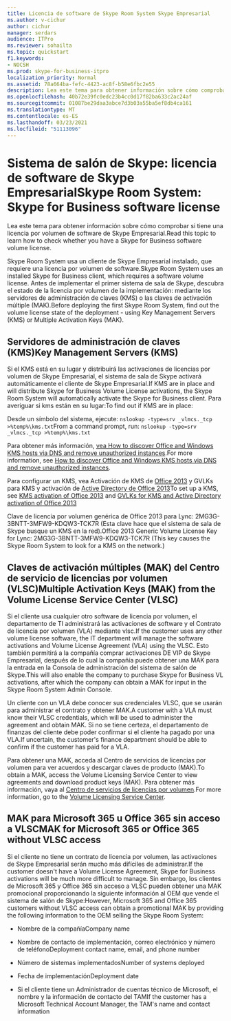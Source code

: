 ```yaml
---
title: Licencia de software de Skype Room System Skype Empresarial
ms.author: v-cichur
author: cichur
manager: serdars
audience: ITPro
ms.reviewer: sohailta
ms.topic: quickstart
f1.keywords:
- NOCSH
ms.prod: skype-for-business-itpro
localization_priority: Normal
ms.assetid: 78a664ba-fefc-4423-ac8f-b58e6fbc2e55
description: Lea este tema para obtener información sobre cómo comprobar si tiene una licencia por volumen de software de Skype Empresarial.
ms.openlocfilehash: 40b72e39fc0edc23b4cc0d17f82ba633c2ac24af
ms.sourcegitcommit: 01087be29daa3abce7d3b03a55ba5ef8db4ca161
ms.translationtype: MT
ms.contentlocale: es-ES
ms.lasthandoff: 03/23/2021
ms.locfileid: "51113096"
---
```

# <a name="skype-room-system-skype-for-business-software-license"></a><span data-ttu-id="ece95-103">Sistema de salón de Skype: licencia de software de Skype Empresarial</span><span class="sxs-lookup"><span data-stu-id="ece95-103">Skype Room System: Skype for Business software license</span></span>
 
<span data-ttu-id="ece95-104">Lea este tema para obtener información sobre cómo comprobar si tiene una licencia por volumen de software de Skype Empresarial.</span><span class="sxs-lookup"><span data-stu-id="ece95-104">Read this topic to learn how to check whether you have a Skype for Business software volume license.</span></span> 
  
<span data-ttu-id="ece95-105">Skype Room System usa un cliente de Skype Empresarial instalado, que requiere una licencia por volumen de software.</span><span class="sxs-lookup"><span data-stu-id="ece95-105">Skype Room System uses an installed Skype for Business client, which requires a software volume license.</span></span> <span data-ttu-id="ece95-106">Antes de implementar el primer sistema de sala de Skype, descubra el estado de la licencia por volumen de la implementación: mediante los servidores de administración de claves (KMS) o las claves de activación múltiple (MAK).</span><span class="sxs-lookup"><span data-stu-id="ece95-106">Before deploying the first Skype Room System, find out the volume license state of the deployment - using Key Management Servers (KMS) or Multiple Activation Keys (MAK).</span></span>
  
## <a name="key-management-servers-kms"></a><span data-ttu-id="ece95-107">Servidores de administración de claves (KMS)</span><span class="sxs-lookup"><span data-stu-id="ece95-107">Key Management Servers (KMS)</span></span>

<span data-ttu-id="ece95-108">Si el KMS está en su lugar y distribuirá las activaciones de licencias por volumen de Skype Empresarial, el sistema de sala de Skype activará automáticamente el cliente de Skype Empresarial.</span><span class="sxs-lookup"><span data-stu-id="ece95-108">If KMS are in place and will distribute Skype for Business Volume License activations, the Skype Room System will automatically activate the Skype for Business client.</span></span> <span data-ttu-id="ece95-109">Para averiguar si kms están en su lugar:</span><span class="sxs-lookup"><span data-stu-id="ece95-109">To find out if KMS are in place:</span></span>
  
<span data-ttu-id="ece95-110">Desde un símbolo del sistema, ejecute:  `nslookup -type=srv _vlmcs._tcp >%temp%\kms.txt`</span><span class="sxs-lookup"><span data-stu-id="ece95-110">From a command prompt, run:  `nslookup -type=srv _vlmcs._tcp >%temp%\kms.txt`</span></span>
  
<span data-ttu-id="ece95-111">Para obtener más información, [vea How to discover Office and Windows KMS hosts via DNS and remove unauthorized instances](https://blogs.technet.com/b/odsupport/archive/2011/11/14/how-to-discover-kms-hosts-via-a-dns-query-and-remove-them-if-need-be.aspx).</span><span class="sxs-lookup"><span data-stu-id="ece95-111">For more information, see [How to discover Office and Windows KMS hosts via DNS and remove unauthorized instances](https://blogs.technet.com/b/odsupport/archive/2011/11/14/how-to-discover-kms-hosts-via-a-dns-query-and-remove-them-if-need-be.aspx).</span></span> 
  
<span data-ttu-id="ece95-112">Para configurar un KMS, vea Activación de KMS de [Office 2013](/previous-versions/office/office-2013-resource-kit/ee624357(v=office.15)) y GVLKs para KMS y activación de [Active Directory de Office 2013](/DeployOffice/vlactivation/gvlks)</span><span class="sxs-lookup"><span data-stu-id="ece95-112">To set up a KMS, see [KMS activation of Office 2013](/previous-versions/office/office-2013-resource-kit/ee624357(v=office.15)) and [GVLKs for KMS and Active Directory activation of Office 2013](/DeployOffice/vlactivation/gvlks)</span></span>
  
<span data-ttu-id="ece95-113">Clave de licencia por volumen genérica de Office 2013 para Lync: 2MG3G-3BNTT-3MFW9-KDQW3-TCK7R (Esta clave hace que el sistema de sala de Skype busque un KMS en la red).</span><span class="sxs-lookup"><span data-stu-id="ece95-113">Office 2013 Generic Volume License Key for Lync: 2MG3G-3BNTT-3MFW9-KDQW3-TCK7R (This key causes the Skype Room System to look for a KMS on the network.)</span></span>
  
## <a name="multiple-activation-keys-mak-from-the-volume-license-service-center-vlsc"></a><span data-ttu-id="ece95-114">Claves de activación múltiples (MAK) del Centro de servicio de licencias por volumen (VLSC)</span><span class="sxs-lookup"><span data-stu-id="ece95-114">Multiple Activation Keys (MAK) from the Volume License Service Center (VLSC)</span></span>

<span data-ttu-id="ece95-115">Si el cliente usa cualquier otro software de licencia por volumen, el departamento de TI administrará las activaciones de software y el Contrato de licencia por volumen (VLA) mediante vlsc.</span><span class="sxs-lookup"><span data-stu-id="ece95-115">If the customer uses any other volume license software, the IT department will manage the software activations and Volume License Agreement (VLA) using the VLSC.</span></span> <span data-ttu-id="ece95-116">Esto también permitirá a la compañía comprar activaciones DE VIP de Skype Empresarial, después de lo cual la compañía puede obtener una MAK para la entrada en la Consola de administración del sistema de salón de Skype.</span><span class="sxs-lookup"><span data-stu-id="ece95-116">This will also enable the company to purchase Skype for Business VL activations, after which the company can obtain a MAK for input in the Skype Room System Admin Console.</span></span>
  
<span data-ttu-id="ece95-117">Un cliente con un VLA debe conocer sus credenciales VLSC, que se usarán para administrar el contrato y obtener MAK.</span><span class="sxs-lookup"><span data-stu-id="ece95-117">A customer with a VLA must know their VLSC credentials, which will be used to administer the agreement and obtain MAK.</span></span> <span data-ttu-id="ece95-118">Si no se tiene certeza, el departamento de finanzas del cliente debe poder confirmar si el cliente ha pagado por una VLA.</span><span class="sxs-lookup"><span data-stu-id="ece95-118">If uncertain, the customer's finance department should be able to confirm if the customer has paid for a VLA.</span></span>
  
<span data-ttu-id="ece95-119">Para obtener una MAK, acceda al Centro de servicios de licencias por volumen para ver acuerdos y descargar claves de producto (MAK).</span><span class="sxs-lookup"><span data-stu-id="ece95-119">To obtain a MAK, access the Volume Licensing Service Center to view agreements and download product keys (MAK).</span></span> <span data-ttu-id="ece95-120">Para obtener más información, vaya al [Centro de servicios de licencias por volumen](https://www.microsoft.com/Licensing/servicecenter/default.aspx).</span><span class="sxs-lookup"><span data-stu-id="ece95-120">For more information, go to the [Volume Licensing Service Center](https://www.microsoft.com/Licensing/servicecenter/default.aspx).</span></span> 
  
## <a name="mak-for-microsoft-365-or-office-365-without-vlsc-access"></a><span data-ttu-id="ece95-121">MAK para Microsoft 365 u Office 365 sin acceso a VLSC</span><span class="sxs-lookup"><span data-stu-id="ece95-121">MAK for Microsoft 365 or Office 365 without VLSC access</span></span>

<span data-ttu-id="ece95-122">Si el cliente no tiene un contrato de licencia por volumen, las activaciones de Skype Empresarial serán mucho más difíciles de administrar.</span><span class="sxs-lookup"><span data-stu-id="ece95-122">If the customer doesn't have a Volume License Agreement, Skype for Business activations will be much more difficult to manage.</span></span> <span data-ttu-id="ece95-123">Sin embargo, los clientes de Microsoft 365 y Office 365 sin acceso a VLSC pueden obtener una MAK promocional proporcionando la siguiente información al OEM que vende el sistema de salón de Skype:</span><span class="sxs-lookup"><span data-stu-id="ece95-123">However, Microsoft 365 and Office 365 customers without VLSC access can obtain a promotional MAK by providing the following information to the OEM selling the Skype Room System:</span></span>
  
- <span data-ttu-id="ece95-124">Nombre de la compañía</span><span class="sxs-lookup"><span data-stu-id="ece95-124">Company name</span></span>
    
- <span data-ttu-id="ece95-125">Nombre de contacto de implementación, correo electrónico y número de teléfono</span><span class="sxs-lookup"><span data-stu-id="ece95-125">Deployment contact name, email, and phone number</span></span>
    
- <span data-ttu-id="ece95-126">Número de sistemas implementados</span><span class="sxs-lookup"><span data-stu-id="ece95-126">Number of systems deployed</span></span>
    
- <span data-ttu-id="ece95-127">Fecha de implementación</span><span class="sxs-lookup"><span data-stu-id="ece95-127">Deployment date</span></span>
    
- <span data-ttu-id="ece95-128">Si el cliente tiene un Administrador de cuentas técnico de Microsoft, el nombre y la información de contacto del TAM</span><span class="sxs-lookup"><span data-stu-id="ece95-128">If the customer has a Microsoft Technical Account Manager, the TAM's name and contact information</span></span>
